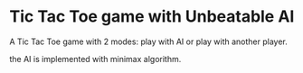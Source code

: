 # Tic Tac Toe game with Unbeatable AI

A Tic Tac Toe game with 2 modes: play with AI or play with another player. 

the AI is implemented with minimax algorithm.

